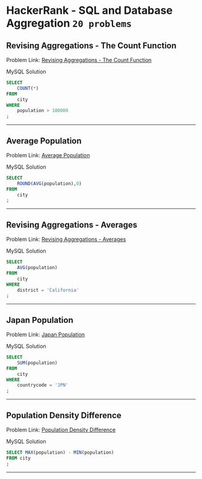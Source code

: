 # HackerRank - SQL and Database<br>Aggregation `20 problems`

## Revising Aggregations - The Count Function
Problem Link: [Revising Aggregations - The Count Function](https://www.hackerrank.com/challenges/revising-aggregations-the-count-function/problem?isFullScreen=true)

<summary>MySQL Solution</summary>

```sql
SELECT
    COUNT(*)
FROM 
    city
WHERE
    population > 100000
;
```

---

## Average Population
Problem Link: [Average Population](https://www.hackerrank.com/challenges/average-population/problem?isFullScreen=true)
<summary>MySQL Solution</summary>

```sql
SELECT 
    ROUND(AVG(population),0)
FROM 
    city
;
```

---

## Revising Aggregations - Averages

Problem Link: [Revising Aggregations - Averages](https://www.hackerrank.com/challenges/revising-aggregations-the-average-function/problem?isFullScreen=true)
<summary>MySQL Solution</summary>

```sql
SELECT 
    AVG(population)
FROM 
    city
WHERE
    district = 'California'
;
```

---

## Japan Population

Problem Link: [Japan Population](https://www.hackerrank.com/challenges/japan-population/problem?isFullScreen=true)
<summary>MySQL Solution</summary>

```sql
SELECT 
    SUM(population)
FROM
    city
WHERE 
    countrycode = 'JPN'
;
```

---
## Population Density Difference

Problem Link: [Population Density Difference](https://www.hackerrank.com/challenges/population-density-difference/problem?isFullScreen=true)
<summary>MySQL Solution</summary>

```sql
SELECT MAX(population) - MIN(population)
FROM city
;
```

---

